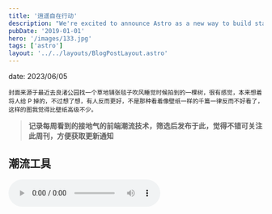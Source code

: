 ```yaml
---
title: '逍遥自在行动'
description: "We're excited to announce Astro as a new way to build static websites and deliver lightning-fast performance without sacrificing a modern developer experience."
pubDate: '2019-01-01'
hero: '/images/133.jpg'
tags: ['astro']
layout: '../../layouts/BlogPostLayout.astro'
---
```


date: 2023/06/05

<small>封面来源于最近去良渚公园找一个草地铺张毯子吹风睡觉时候拍到的一棵树，很有感觉，本来想着将人给 P 掉的，不过想了想，有人反而更好，不是那种看着像壁纸一样的千篇一律反而不好看了，这样的图我觉得比壁纸高级不少。</small>

> **记录每周看到的接地气的前端潮流技术，筛选后发布于此，觉得不错可关注此周刊，方便获取更新通知**

## 潮流工具

<audio controls>
       <source src="/audiotest.mp3" type="audio/mpeg">
  	Your browser does not support the audio element.
</audio>
